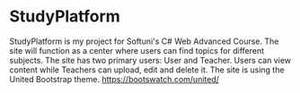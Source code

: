 # StudyPlatform
StudyPlatform is my project for Softuni's C# Web Advanced Course. 
The site will function as a center where users can find topics for different subjects.
The site has two primary users: User and Teacher. Users can view content while Teachers can upload, edit and delete it.
The site is using the United Bootstrap theme. https://bootswatch.com/united/

